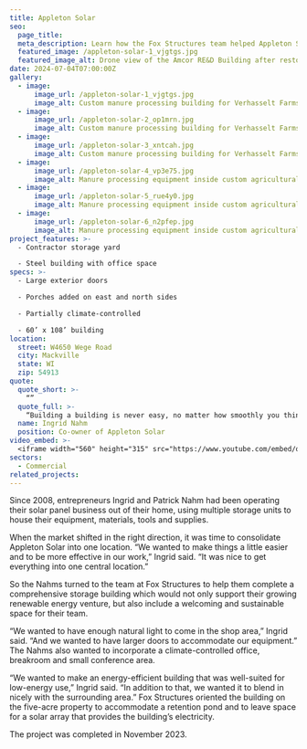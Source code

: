 ```yaml
---
title: Appleton Solar
seo:
  page_title:
  meta_description: Learn how the Fox Structures team helped Appleton Solar consolidate their operations with a new storage building.
  featured_image: /appleton-solar-1_vjgtgs.jpg
  featured_image_alt: Drone view of the Amcor RE&D Building after restoration by Fox Structures
date: 2024-07-04T07:00:00Z
gallery: 
  - image: 
      image_url: /appleton-solar-1_vjgtgs.jpg
      image_alt: Custom manure processing building for Verhasselt Farms in Freedom, Wisconsin
  - image: 
      image_url: /appleton-solar-2_op1mrn.jpg
      image_alt: Custom manure processing building for Verhasselt Farms in Freedom, Wisconsin
  - image: 
      image_url: /appleton-solar-3_xntcah.jpg
      image_alt: Custom manure processing building for Verhasselt Farms in Freedom, Wisconsin
  - image: 
      image_url: /appleton-solar-4_vp3e75.jpg
      image_alt: Manure processing equipment inside custom agricultural building
  - image: 
      image_url: /appleton-solar-5_rue4y0.jpg
      image_alt: Manure processing equipment inside custom agricultural building
  - image: 
      image_url: /appleton-solar-6_n2pfep.jpg
      image_alt: Manure processing equipment inside custom agricultural building
project_features: >-
  - Contractor storage yard 

  - Steel building with office space
specs: >-
  - Large exterior doors 

  - Porches added on east and north sides 

  - Partially climate-controlled  

  - 60’ x 108’ building
location:
  street: W4650 Wege Road
  city: Mackville
  state: WI
  zip: 54913
quote:
  quote_short: >-
    “”
  quote_full: >-
    “Building a building is never easy, no matter how smoothly you think it might go, but Fox Structures made the process as painless as it could be. Everyone was very personable to work with, from the owner all the way to the people who are actually putting it all together. If we had questions on-site, there was always someone willing to speak with us. They understood and incorporated our vision—we love our building.”
  name: Ingrid Nahm
  position: Co-owner of Appleton Solar
video_embed: >-
  <iframe width="560" height="315" src="https://www.youtube.com/embed/qkq5AmwGAjM?si=AjA8SiPg6N_PyTET" title="YouTube video player" frameborder="0" allow="accelerometer; autoplay; clipboard-write; encrypted-media; gyroscope; picture-in-picture; web-share" referrerpolicy="strict-origin-when-cross-origin" allowfullscreen></iframe>
sectors:
  - Commercial
related_projects: 
---
```


Since 2008, entrepreneurs Ingrid and Patrick Nahm had been operating their solar panel business out of their home, using multiple storage units to house their equipment, materials, tools and supplies. 

When the market shifted in the right direction, it was time to consolidate Appleton Solar into one location. “We wanted to make things a little easier and to be more effective in our work,” Ingrid said. “It was nice to get everything into one central location.” 

So the Nahms turned to the team at Fox Structures to help them complete a comprehensive storage building which would not only support their growing renewable energy venture, but also include a welcoming and sustainable space for their team. 

“We wanted to have enough natural light to come in the shop area,” Ingrid said. “And we wanted to have larger doors to accommodate our equipment.” The Nahms also wanted to incorporate a climate-controlled office, breakroom and small conference area. 

“We wanted to make an energy-efficient building that was well-suited for low-energy use,” Ingrid said. “In addition to that, we wanted it to blend in nicely with the surrounding area.” Fox Structures oriented the building on the five-acre property to accommodate a retention pond and to leave space for a solar array that provides the building’s electricity.  

The project was completed in November 2023.
